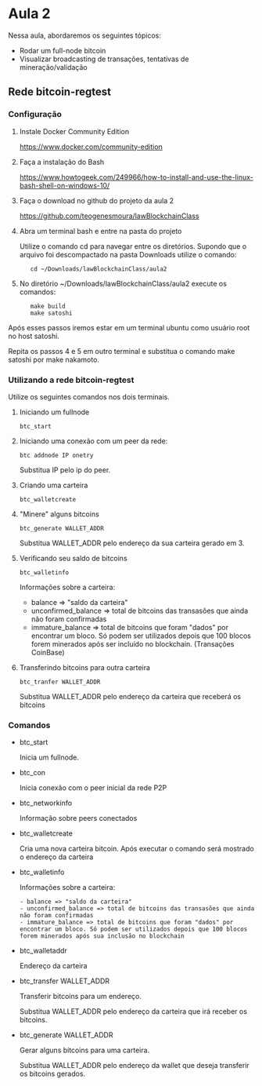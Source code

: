 # Aula 2 

Nessa aula, abordaremos os seguintes tópicos:
- Rodar um full-node bitcoin
- Visualizar broadcasting de transações, tentativas de mineração/validação


## Rede bitcoin-regtest

### Configuração

1. Instale Docker Community Edition
      
      https://www.docker.com/community-edition
      

2. Faça a instalação do Bash
      
      https://www.howtogeek.com/249966/how-to-install-and-use-the-linux-bash-shell-on-windows-10/

3. Faça o download no github do projeto da aula 2
      
      https://github.com/teogenesmoura/lawBlockchainClass

4. Abra um terminal bash e entre na pasta do projeto
    
    Utilize o comando cd para navegar entre os diretórios.
    Supondo que o arquivo foi descompactado na pasta Downloads utilize o comando: 
          
          cd ~/Downloads/lawBlockchainClass/aula2

5. No diretório ~/Downloads/lawBlockchainClass/aula2 execute os comandos:
          
          make build
          make satoshi

Após esses passos iremos estar em um terminal ubuntu como usuário root no host satoshi.

Repita os passos 4 e 5 em outro terminal e substitua o comando make satoshi por make nakamoto.

### Utilizando a rede bitcoin-regtest

Utilize os seguintes comandos nos dois terminais.

1. Iniciando um fullnode
      
      `btc_start`

2. Iniciando uma conexão com um peer da rede:
      
      `btc addnode IP onetry` 

      Substitua IP pelo ip do peer.

3. Criando uma carteira

      `btc_walletcreate`

4. "Minere" alguns bitcoins
      
      `btc_generate WALLET_ADDR`
  
      Substitua WALLET_ADDR pelo endereço da sua carteira gerado em 3.

5. Verificando seu saldo de bitcoins

      `btc_walletinfo`
      
    Informações sobre a carteira:
    
      - balance => "saldo da carteira"
      - unconfirmed_balance => total de bitcoins das transasões que ainda não foram confirmadas
      - immature_balance => total de bitcoins que foram "dados" por encontrar um bloco. Só podem ser utilizados depois que 100 blocos forem minerados após ser incluído no blockchain. (Transações CoinBase)

6. Transferindo bitcoins para outra carteira


      `btc_tranfer WALLET_ADDR`

      Substitua WALLET_ADDR pelo endereço da carteira que receberá os bitcoins



### Comandos

- btc_start
    
    Inicia um fullnode.

- btc_con 
    
    Inicia conexão com o peer inicial da rede P2P

- btc_networkinfo
    
    Informação sobre peers conectados

- btc_walletcreate
    
    Cria uma nova carteira bitcoin. Após executar o comando será mostrado o endereço da carteira

- btc_walletinfo
    
    Informações sobre a carteira:

      - balance => "saldo da carteira"
      - unconfirmed_balance => total de bitcoins das transasões que ainda não foram confirmadas
      - immature_balance => total de bitcoins que foram "dados" por encontrar um bloco. Só podem ser utilizados depois que 100 blocos forem minerados após sua inclusão no blockchain

- btc_walletaddr
    
    Endereço da carteira

- btc_transfer WALLET_ADDR
    
    Transferir bitcoins para um endereço.

    Substitua WALLET_ADDR pelo endereço da carteira que irá receber os bitcoins.

- btc_generate WALLET_ADDR
    
    Gerar alguns bitcoins para uma carteira.

    Substitua WALLET_ADDR pelo endereço da wallet que deseja transferir os bitcoins gerados.
